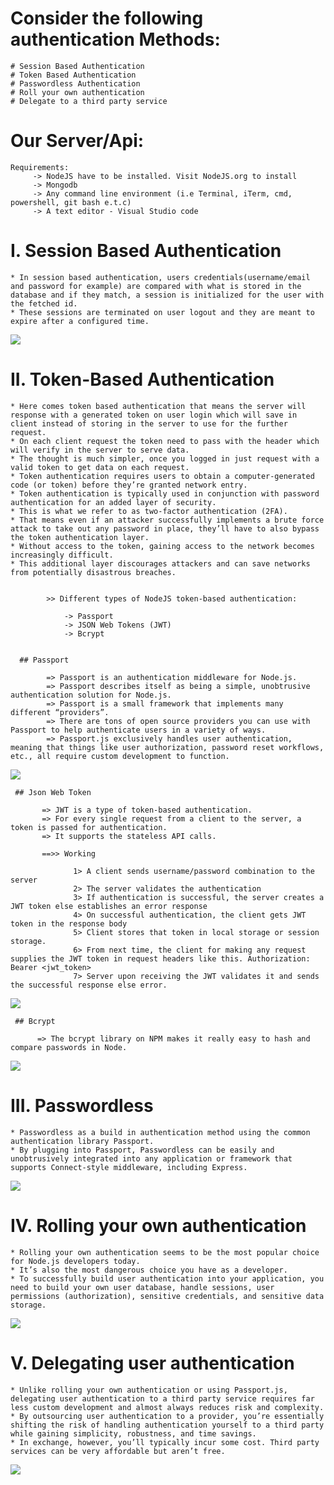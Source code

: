 # Consider the following authentication Methods:

    # Session Based Authentication
    # Token Based Authentication
    # Passwordless Authentication
    # Roll your own authentication
    # Delegate to a third party service


# Our Server/Api:

    Requirements:
         -> NodeJS have to be installed. Visit NodeJS.org to install 
         -> Mongodb 
         -> Any command line environment (i.e Terminal, iTerm, cmd, powershell, git bash e.t.c)
         -> A text editor - Visual Studio code


# I. Session Based Authentication

    * In session based authentication, users credentials(username/email and password for example) are compared with what is stored in the database and if they match, a session is initialized for the user with the fetched id. 
    * These sessions are terminated on user logout and they are meant to expire after a configured time.
 
<img src = "https://res.cloudinary.com/practicaldev/image/fetch/s--jzM6Wq6e--/c_limit%2Cf_auto%2Cfl_progressive%2Cq_auto%2Cw_880/https://cdn-images-1.medium.com/max/800/0%2AP5OxJMihg0S0jyqk.png">


# II. Token-Based Authentication
     
    * Here comes token based authentication that means the server will response with a generated token on user login which will save in client instead of storing in the server to use for the further request.
    * On each client request the token need to pass with the header which will verify in the server to serve data. 
    * The thought is much simpler, once you logged in just request with a valid token to get data on each request. 
    * Token authentication requires users to obtain a computer-generated code (or token) before they’re granted network entry. 
    * Token authentication is typically used in conjunction with password authentication for an added layer of security. 
    * This is what we refer to as two-factor authentication (2FA). 
    * That means even if an attacker successfully implements a brute force attack to take out any password in place, they’ll have to also bypass the token authentication layer. 
    * Without access to the token, gaining access to the network becomes increasingly difficult. 
    * This additional layer discourages attackers and can save networks from potentially disastrous breaches.
 
             
            >> Different types of NodeJS token-based authentication:
                  
                -> Passport
                -> JSON Web Tokens (JWT)
                -> Bcrypt 


      ## Passport 
          
            => Passport is an authentication middleware for Node.js. 
            => Passport describes itself as being a simple, unobtrusive authentication solution for Node.js.
            => Passport is a small framework that implements many different “providers”. 
            => There are tons of open source providers you can use with Passport to help authenticate users in a variety of ways.
            => Passport.js exclusively handles user authentication, meaning that things like user authorization, password reset workflows, etc., all require custom development to function.

<img src = "https://www.ctl.io/developers/assets/images/blog/auth%204.png">
     
     ## Json Web Token

           => JWT is a type of token-based authentication. 
           => For every single request from a client to the server, a token is passed for authentication.
           => It supports the stateless API calls.

           ==>> Working
                  
                  1> A client sends username/password combination to the server
                  2> The server validates the authentication
                  3> If authentication is successful, the server creates a JWT token else establishes an error response
                  4> On successful authentication, the client gets JWT token in the response body
                  5> Client stores that token in local storage or session storage.
                  6> From next time, the client for making any request supplies the JWT token in request headers like this. Authorization: Bearer <jwt_token>
                  7> Server upon receiving the JWT validates it and sends the successful response else error.

<img src = "https://www.positronx.io/wp-content/uploads/2019/10/jwt-flow-6896-01.png">

      
     ## Bcrypt 
         
          => The bcrypt library on NPM makes it really easy to hash and compare passwords in Node. 

<img src = "https://1.bp.blogspot.com/-0nvN58ARlyk/XstNG8plL0I/AAAAAAAAcHw/weyT50uR70wTV7i8jmllw6pzUA0g27XlQCK4BGAsYHg/w640-h390/ivb-bcrypt.png">


# III. Passwordless

    * Passwordless as a build in authentication method using the common authentication library Passport.
    * By plugging into Passport, Passwordless can be easily and unobtrusively integrated into any application or framework that supports Connect-style middleware, including Express.

           
<img src = "https://www.marshall.edu/it/files/BulkSMS-infographic-04-v3.png">

# IV. Rolling your own authentication

    * Rolling your own authentication seems to be the most popular choice for Node.js developers today.
    * It’s also the most dangerous choice you have as a developer.
    * To successfully build user authentication into your application, you need to build your own user database, handle sessions, user permissions (authorization), sensitive credentials, and sensitive data storage.
  
<img src = "https://bs-uploads.toptal.io/blackfish-uploads/blog/article/content/cover_image_file/cover_image/39387/0821-RoleBasedAuthFirebase-Luke_Newsletter-c28a3f61bde83190bc7e6971ed9c8055.png">

# V. Delegating user authentication

    * Unlike rolling your own authentication or using Passport.js, delegating user authentication to a third party service requires far less custom development and almost always reduces risk and complexity.
    * By outsourcing user authentication to a provider, you’re essentially shifting the risk of handling authentication yourself to a third party while gaining simplicity, robustness, and time savings. 
    * In exchange, however, you’ll typically incur some cost. Third party services can be very affordable but aren’t free.

<img src = "https://loopback.io/images/9830523.png">